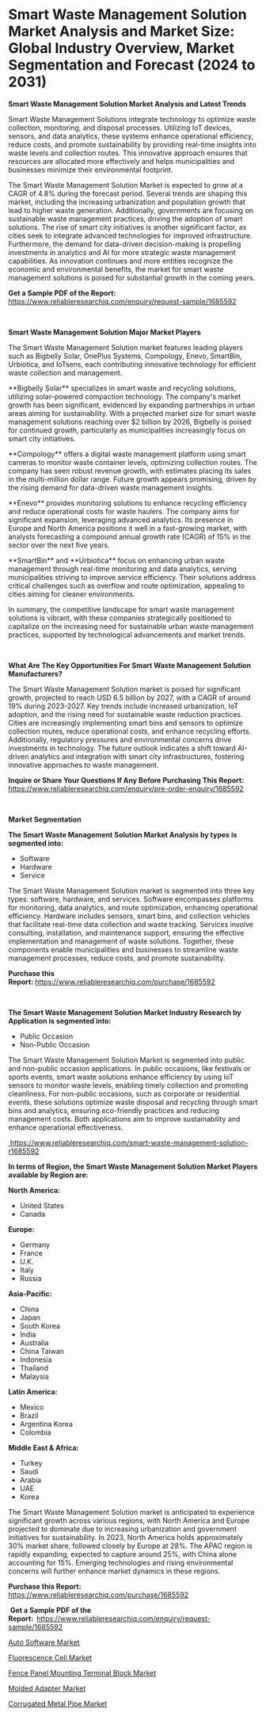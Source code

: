 <p><h1>Smart Waste Management Solution Market Analysis and Market Size: Global Industry Overview, Market Segmentation and Forecast (2024 to 2031)</h1></p><p><strong>Smart Waste Management Solution Market Analysis and Latest Trends</strong></p>
<p><p>Smart Waste Management Solutions integrate technology to optimize waste collection, monitoring, and disposal processes. Utilizing IoT devices, sensors, and data analytics, these systems enhance operational efficiency, reduce costs, and promote sustainability by providing real-time insights into waste levels and collection routes. This innovative approach ensures that resources are allocated more effectively and helps municipalities and businesses minimize their environmental footprint.</p><p>The Smart Waste Management Solution Market is expected to grow at a CAGR of 4.8% during the forecast period. Several trends are shaping this market, including the increasing urbanization and population growth that lead to higher waste generation. Additionally, governments are focusing on sustainable waste management practices, driving the adoption of smart solutions. The rise of smart city initiatives is another significant factor, as cities seek to integrate advanced technologies for improved infrastructure. Furthermore, the demand for data-driven decision-making is propelling investments in analytics and AI for more strategic waste management capabilities. As innovation continues and more entities recognize the economic and environmental benefits, the market for smart waste management solutions is poised for substantial growth in the coming years.</p></p>
<p><strong>Get a Sample PDF of the Report:&nbsp;</strong> <a href="https://www.reliableresearchiq.com/enquiry/request-sample/1685592?utm_campaign=1136&utm_medium=2&utm_source=Github&utm_content=ia&utm_term=06102024&utm_id=smart-waste-management-solution">https://www.reliableresearchiq.com/enquiry/request-sample/1685592</a></p>
<p>&nbsp;</p>
<p><strong>Smart Waste Management Solution Major Market Players</strong></p>
<p><p>The Smart Waste Management Solution market features leading players such as Bigbelly Solar, OnePlus Systems, Compology, Enevo, SmartBin, Urbiotica, and IoTsens, each contributing innovative technology for efficient waste collection and management.</p><p>**Bigbelly Solar** specializes in smart waste and recycling solutions, utilizing solar-powered compaction technology. The company's market growth has been significant, evidenced by expanding partnerships in urban areas aiming for sustainability. With a projected market size for smart waste management solutions reaching over $2 billion by 2026, Bigbelly is poised for continued growth, particularly as municipalities increasingly focus on smart city initiatives.</p><p>**Compology** offers a digital waste management platform using smart cameras to monitor waste container levels, optimizing collection routes. The company has seen robust revenue growth, with estimates placing its sales in the multi-million dollar range. Future growth appears promising, driven by the rising demand for data-driven waste management insights.</p><p>**Enevo** provides monitoring solutions to enhance recycling efficiency and reduce operational costs for waste haulers. The company aims for significant expansion, leveraging advanced analytics. Its presence in Europe and North America positions it well in a fast-growing market, with analysts forecasting a compound annual growth rate (CAGR) of 15% in the sector over the next five years.</p><p>**SmartBin** and **Urbiotica** focus on enhancing urban waste management through real-time monitoring and data analytics, serving municipalities striving to improve service efficiency. Their solutions address critical challenges such as overflow and route optimization, appealing to cities aiming for cleaner environments.</p><p>In summary, the competitive landscape for smart waste management solutions is vibrant, with these companies strategically positioned to capitalize on the increasing need for sustainable urban waste management practices, supported by technological advancements and market trends.</p></p>
<p>&nbsp;</p>
<p><strong>What Are The Key Opportunities For Smart Waste Management Solution Manufacturers?</strong></p>
<p><p>The Smart Waste Management Solution market is poised for significant growth, projected to reach USD 6.5 billion by 2027, with a CAGR of around 19% during 2023-2027. Key trends include increased urbanization, IoT adoption, and the rising need for sustainable waste reduction practices. Cities are increasingly implementing smart bins and sensors to optimize collection routes, reduce operational costs, and enhance recycling efforts. Additionally, regulatory pressures and environmental concerns drive investments in technology. The future outlook indicates a shift toward AI-driven analytics and integration with smart city infrastructures, fostering innovative approaches to waste management.</p></p>
<p><strong>Inquire or Share Your Questions If Any Before Purchasing This Report:</strong> <a href="https://www.reliableresearchiq.com/enquiry/pre-order-enquiry/1685592?utm_campaign=1136&utm_medium=2&utm_source=Github&utm_content=ia&utm_term=06102024&utm_id=smart-waste-management-solution">https://www.reliableresearchiq.com/enquiry/pre-order-enquiry/1685592</a></p>
<p>&nbsp;</p>
<p><strong>Market Segmentation</strong></p>
<p><strong>The Smart Waste Management Solution Market Analysis by types is segmented into:</strong></p>
<p><ul><li>Software</li><li>Hardware</li><li>Service</li></ul></p>
<p><p>The Smart Waste Management Solution market is segmented into three key types: software, hardware, and services. Software encompasses platforms for monitoring, data analytics, and route optimization, enhancing operational efficiency. Hardware includes sensors, smart bins, and collection vehicles that facilitate real-time data collection and waste tracking. Services involve consulting, installation, and maintenance support, ensuring the effective implementation and management of waste solutions. Together, these components enable municipalities and businesses to streamline waste management processes, reduce costs, and promote sustainability.</p></p>
<p><strong>Purchase this Report:&nbsp;</strong><a href="https://www.reliableresearchiq.com/purchase/1685592?utm_campaign=1136&utm_medium=2&utm_source=Github&utm_content=ia&utm_term=06102024&utm_id=smart-waste-management-solution">https://www.reliableresearchiq.com/purchase/1685592</a></p>
<p>&nbsp;</p>
<p><strong>The Smart Waste Management Solution Market Industry Research by Application is segmented into:</strong></p>
<p><ul><li>Public Occasion</li><li>Non-Public Occasion</li></ul></p>
<p><p>The Smart Waste Management Solution Market is segmented into public and non-public occasion applications. In public occasions, like festivals or sports events, smart waste solutions enhance efficiency by using IoT sensors to monitor waste levels, enabling timely collection and promoting cleanliness. For non-public occasions, such as corporate or residential events, these solutions optimize waste disposal and recycling through smart bins and analytics, ensuring eco-friendly practices and reducing management costs. Both applications aim to improve sustainability and enhance operational effectiveness.</p></p>
<p><a href="https://www.reliableresearchiq.com/smart-waste-management-solution-r1685592?utm_campaign=1136&utm_medium=2&utm_source=Github&utm_content=ia&utm_term=06102024&utm_id=smart-waste-management-solution">&nbsp;https://www.reliableresearchiq.com/smart-waste-management-solution-r1685592</a></p>
<p><strong>In terms of Region, the Smart Waste Management Solution Market Players available by Region are:</strong></p>
<p>
    <p> <strong> North America: </strong>
        <ul>
            <li>United States</li>
            <li>Canada</li>
        </ul>
        </p> 
    <p> <strong> Europe: </strong>
        <ul>
            <li>Germany</li>
            <li>France</li>
            <li>U.K.</li>
            <li>Italy</li>
            <li>Russia</li>
        </ul>
        </p> 
    <p> <strong> Asia-Pacific: </strong>
        <ul>
            <li>China</li>
            <li>Japan</li>
            <li>South Korea</li>
            <li>India</li>
            <li>Australia</li>
            <li>China Taiwan</li>
            <li>Indonesia</li>
            <li>Thailand</li>
            <li>Malaysia</li>
        </ul>
        </p> 
    <p> <strong> Latin America: </strong>
        <ul>
            <li>Mexico</li>
            <li>Brazil</li>
            <li>Argentina Korea</li>
            <li>Colombia</li>
        </ul>
        </p> 
    <p> <strong> Middle East & Africa: </strong>
        <ul>
            <li>Turkey</li>
            <li>Saudi</li>
            <li>Arabia</li>
            <li>UAE</li>
            <li>Korea</li>
        </ul>
    </p>
    </p>
<p><p>The Smart Waste Management Solution market is anticipated to experience significant growth across various regions, with North America and Europe projected to dominate due to increasing urbanization and government initiatives for sustainability. In 2023, North America holds approximately 30% market share, followed closely by Europe at 28%. The APAC region is rapidly expanding, expected to capture around 25%, with China alone accounting for 15%. Emerging technologies and rising environmental concerns will further enhance market dynamics in these regions.</p></p>
<p><strong>Purchase this Report: </strong><a href="https://www.reliableresearchiq.com/purchase/1685592?utm_campaign=1136&utm_medium=2&utm_source=Github&utm_content=ia&utm_term=06102024&utm_id=smart-waste-management-solution">https://www.reliableresearchiq.com/purchase/1685592</a></p>
<p>&nbsp;<strong>Get a Sample PDF of the Report:&nbsp;&nbsp;</strong><a href="https://www.reliableresearchiq.com/enquiry/request-sample/1685592?utm_campaign=1136&utm_medium=2&utm_source=Github&utm_content=ia&utm_term=06102024&utm_id=smart-waste-management-solution">https://www.reliableresearchiq.com/enquiry/request-sample/1685592</a></p>
<p><strong></strong></p>
<p><p><a href="https://www.linkedin.com/pulse/unveiling-market-trends-global-auto-software-growth-regional-tsobe?utm_campaign=1136&utm_medium=2&utm_source=Github&utm_content=ia&utm_term=06102024&utm_id=smart-waste-management-solution">Auto Software Market</a></p><p><a href="https://www.linkedin.com/pulse/fluorescence-cell-market-strategic-insights-product-evolution-qqioe?utm_campaign=1136&utm_medium=2&utm_source=Github&utm_content=ia&utm_term=06102024&utm_id=smart-waste-management-solution">Fluorescence Cell Market</a></p><p><a href="https://issuu.com/reportprime-2/docs/fence-panel-mounting-terminal-block_785028b6c1d1d9?utm_campaign=1136&utm_medium=2&utm_source=Github&utm_content=ia&utm_term=06102024&utm_id=smart-waste-management-solution">Fence Panel Mounting Terminal Block Market</a></p><p><a href="https://issuu.com/reportprime-2/docs/molded-adapter-market-size-2030.ppt_08a6be784ebc43?utm_campaign=1136&utm_medium=2&utm_source=Github&utm_content=ia&utm_term=06102024&utm_id=smart-waste-management-solution">Molded Adapter Market</a></p><p><a href="https://github.com/AnamariaDemiri475/Market-Research-Report-List-1/blob/main/corrugated-metal-pipe-market.md?utm_campaign=1136&utm_medium=2&utm_source=Github&utm_content=ia&utm_term=06102024&utm_id=smart-waste-management-solution">Corrugated Metal Pipe Market</a></p></p>